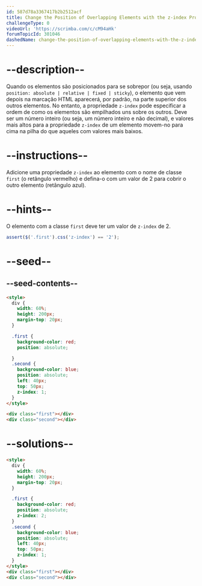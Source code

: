 ```yaml
---
id: 587d78a3367417b2b2512acf
title: Change the Position of Overlapping Elements with the z-index Property
challengeType: 0
videoUrl: 'https://scrimba.com/c/cM94aHk'
forumTopicId: 301046
dashedName: change-the-position-of-overlapping-elements-with-the-z-index-property
---
```


# --description--

Quando os elementos são posicionados para se sobrepor (ou seja, usando `position: absolute | relative | fixed | sticky`), o elemento que vem depois na marcação HTML aparecerá, por padrão, na parte superior dos outros elementos. No entanto, a propriedade `z-index` pode especificar a ordem de como os elementos são empilhados uns sobre os outros. Deve ser um número inteiro (ou seja, um número inteiro e não decimal), e valores mais altos para a propriedade `z-index` de um elemento movem-no para cima na pilha do que aqueles com valores mais baixos.

# --instructions--

Adicione uma propriedade `z-index` ao elemento com o nome de classe `first` (o retângulo vermelho) e defina-o com um valor de 2 para cobrir o outro elemento (retângulo azul).

# --hints--

O elemento com a classe `first` deve ter um valor de `z-index` de 2.

```js
assert($('.first').css('z-index') == '2');
```

# --seed--

## --seed-contents--

```html
<style>
  div {
    width: 60%;
    height: 200px;
    margin-top: 20px;
  }

  .first {
    background-color: red;
    position: absolute;

  }
  .second {
    background-color: blue;
    position: absolute;
    left: 40px;
    top: 50px;
    z-index: 1;
  }
</style>

<div class="first"></div>
<div class="second"></div>
```

# --solutions--

```html
<style>
  div {
    width: 60%;
    height: 200px;
    margin-top: 20px;
  }

  .first {
    background-color: red;
    position: absolute;
    z-index: 2;
  }
  .second {
    background-color: blue;
    position: absolute;
    left: 40px;
    top: 50px;
    z-index: 1;
  }
</style>
<div class="first"></div>
<div class="second"></div>
```
